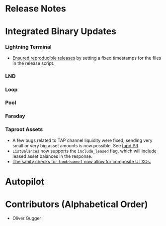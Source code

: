 # Release Notes

# Integrated Binary Updates

### Lightning Terminal

* [Ensured reproducible
  releases](https://github.com/lightninglabs/lightning-terminal/pull/852) by
  setting a fixed timestamps for the files in the release script.

### LND

### Loop

### Pool

### Faraday

### Taproot Assets

* A few bugs related to TAP channel liquidity were fixed, sending very small or
very big asset amounts is now possible. 
See [tapd PR](https://github.com/lightninglabs/taproot-assets/pull/1120).
* `ListBalances` now supports the `include_leased` flag, which will include
leased asset balances in the response.
* [The sanity checks for `fundchannel` now allow for composite 
UTXOs.](https://github.com/lightninglabs/lightning-terminal/pull/865)

# Autopilot

# Contributors (Alphabetical Order)

* Oliver Gugger
